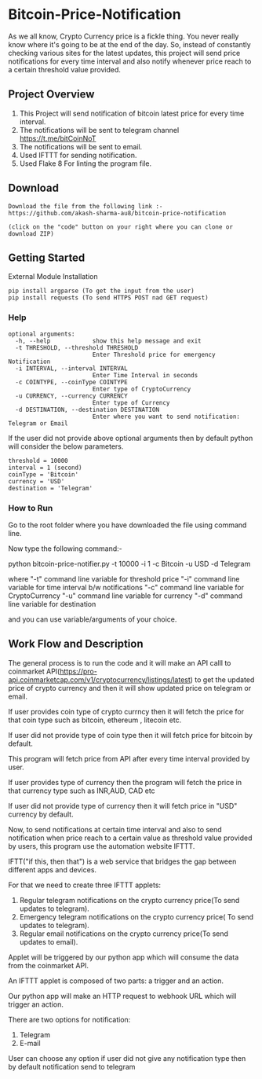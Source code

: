 # Bitcoin-Price-Notification
As we all know, Crypto Currency price is a fickle thing. You never really know where it's going to be at the end of the day. So, instead of constantly checking various sites for the latest updates, this project will send price notifications for every time interval and also notify whenever price reach to a certain threshold value provided.

## Project Overview
1. This Project will send notification of bitcoin latest price for every time interval.
2. The notifications will be sent to telegram channel https://t.me/bitCoinNoT
3. The notifications will be sent to email.
4. Used IFTTT for sending notification.
5. Used Flake 8 For linting the program file.

## Download
```
Download the file from the following link :-
https://github.com/akash-sharma-au8/bitcoin-price-notification

(click on the "code" button on your right where you can clone or download ZIP)
```
## Getting Started

External Module Installation
```
pip install argparse (To get the input from the user)
pip install requests (To send HTTPS POST nad GET request)
```

### Help 

```
optional arguments:
  -h, --help            show this help message and exit
  -t THRESHOLD, --threshold THRESHOLD
                        Enter Threshold price for emergency Notification
  -i INTERVAL, --interval INTERVAL
                        Enter Time Interval in seconds
  -c COINTYPE, --coinType COINTYPE
                        Enter type of CryptoCurrency
  -u CURRENCY, --currency CURRENCY
                        Enter type of Currency
  -d DESTINATION, --destination DESTINATION
                        Enter where you want to send notification: Telegram or Email
 ```
 If the user did not provide above optional arguments then by default python will consider the below parameters.
 
 ```
 threshold = 10000
 interval = 1 (second)
 coinType = 'Bitcoin'
 currency = 'USD'
 destination = 'Telegram'
 ```
 
### How to Run
 
Go to the root folder where you have downloaded the file using command line.

Now type the following command:-

python bitcoin-price-notifier.py -t 10000 -i 1 -c Bitcoin -u USD -d Telegram 

where 
"-t" command line variable for threshold price
"-i" command line variable for time interval b/w notifications
"-c" command line variable for CryptoCurrency
"-u" command line variable for currency
"-d" command line variable for destination

and you can use variable/arguments of your choice.

## Work Flow and Description 

The general process is to run the code and it will make an API calll to coinmarket API(https://pro-api.coinmarketcap.com/v1/cryptocurrency/listings/latest) to get the updated price of crypto currency and then it will show updated price on telegram or email.

If user provides coin type of crypto currncy then it will fetch the price for that coin type such as bitcoin, ethereum , litecoin etc.

If user did not provide type of coin type then it will fetch price for bitcoin by default.

This program will fetch price from API after every time interval provided by user.

If user provides type of currency then the program will fetch the price in that currency type such as INR,AUD, CAD etc

If user did not provide type of currency then it will fetch price in "USD" currency by default.

Now, to send notifications at certain time interval and also to send notification when price reach to a certain value as threshold value provided by users, this program use the automation website IFTTT.

IFTT("if this, then that") is a web service that bridges the gap between different apps and devices.

For that we need to create three IFTTT applets:

1. Regular telegram notifications on the crypto currency price(To send updates to telegram).
2. Emergency telegram notifications on the crypto currency price( To send updates to telegram).
3. Regular email notifications on the crypto currency price(To send updates to email).

Applet will be triggered by our python app which will consume the data from the coinmarket API.

An IFTTT applet is composed of two parts: a trigger and an action.

Our python app will make an HTTP request to webhook URL which will trigger an action.

There are two options for notification:
1) Telegram
2) E-mail

User can choose any option if user did not give any notification type then by default notification send to telegram


